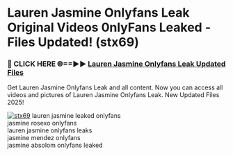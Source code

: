 # Lauren Jasmine Onlyfans Leak Original Videos 0nlyFans Leaked - Files Updated! (stx69)

<h3>🔴 CLICK HERE 🌐==►► <a href="https://tinyurl.com/2jnfzry5" rel="nofollow">Lauren Jasmine Onlyfans Leak Updated Files</a></h3>

Get Lauren Jasmine Onlyfans Leak and all content. Now you can access all videos and pictures of Lauren Jasmine Onlyfans Leak. New Updated Files 2025!

[![stx69](https://i.imgur.com/GyGTBgg.gif)](https://tinyurl.com/2jnfzry5)
lauren jasmine leaked onlyfans<br>
jasmine rosexo onlyfans<br>
lauren jasmine onlyfans leaks<br>
jasmine mendez onlyfans<br>
jasmine absolom onlyfans leaked